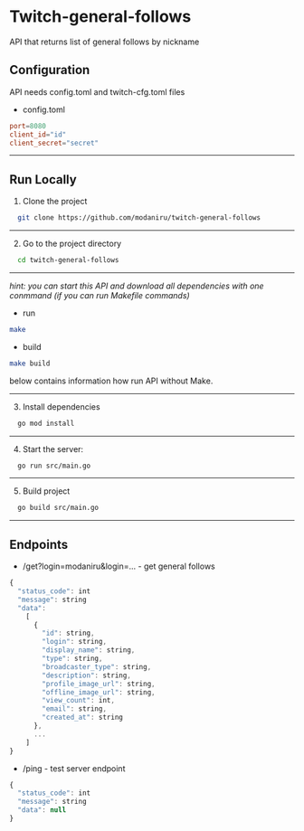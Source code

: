  
# Twitch-general-follows 
API that returns list of general follows by nickname  

## Configuration  

API needs config.toml and twitch-cfg.toml files

* config.toml
```toml
port=8080
client_id="id"
client_secret="secret"
```
___

## Run Locally  

1. Clone the project  

~~~bash  
  git clone https://github.com/modaniru/twitch-general-follows
~~~
___
2. Go to the project directory  

~~~bash  
  cd twitch-general-follows
~~~
___
*hint: you can start this API and download all dependencies 
with one conmmand (if you can run Makefile commands)*
* run
~~~bash
make
~~~ 
* build
~~~bash
make build
~~~
below contains information how run API without Make.
___
3. Install dependencies  

~~~bash  
  go mod install
~~~
___
4. Start the server:
~~~bash  
  go run src/main.go
~~~
___
5. Build project
~~~bash  
  go build src/main.go
~~~
___
## Endpoints
* /get?login=modaniru&login=... - get general follows
```javascript
{
  "status_code": int
  "message": string
  "data":
    [
      {
        "id": string,
        "login": string,
        "display_name": string,
        "type": string,
        "broadcaster_type": string,
        "description": string,
        "profile_image_url": string,
        "offline_image_url": string,
        "view_count": int,
        "email": string,
        "created_at": string
      },
      ...
    ]
}
```
* /ping - test server endpoint
```javascript
{
  "status_code": int
  "message": string
  "data": null
}
```
